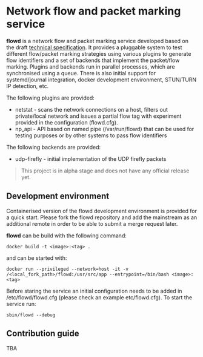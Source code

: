 # Network flow and packet marking service

**flowd** is a network flow and packet marking service developed based on the draft [technical specification](https://docs.google.com/document/d/1x9JsZ7iTj44Ta06IHdkwpv5Q2u4U2QGLWnUeN2Zf5ts/edit).
It provides a pluggable system to test different flow/packet marking strategies using various plugins to generate flow 
identifiers and a set of backends that implement the packet/flow marking. Plugins and backends run in parallel processes,
which are synchronised using a queue. There is also initial support for systemd/journal integration, docker development
environment, STUN/TURN IP detection, etc.

The following plugins are provided:
- netstat - scans the network connections on a host, filters out private/local network and issues a partial flow tag with 
experiment provided in the configuration (flowd.cfg).
- np_api - API based on named pipe (/var/run/flowd) that can be used for testing purposes or by other systems to pass 
  flow identifiers
  
The following backends are provided:
- udp-firefly - initial implementation of the UDP firefly packets

> This project is in alpha stage and does not have any official release yet. 

## Development environment
Containerised version of the flowd development environment is provided for a quick start. Please fork the flowd repository
and add the mainstream as an additional remote in order to be able to submit a merge request later. 

**flowd** can be build with the following command:
```buildoutcfg
docker build -t <image>:<tag> .
```

and can be started with:
```buildoutcfg
docker run --privileged --network=host -it -v /<local_fork_path>/flowd:/usr/src/app --entrypoint=/bin/bash <image>:<tag>  
```

Before staring the service an initial configuration needs to be added in /etc/flowd/flowd.cfg 
(please check an example etc/flowd.cfg). To start the service run:
```buildoutcfg
sbin/flowd --debug
```

## Contribution guide
TBA




